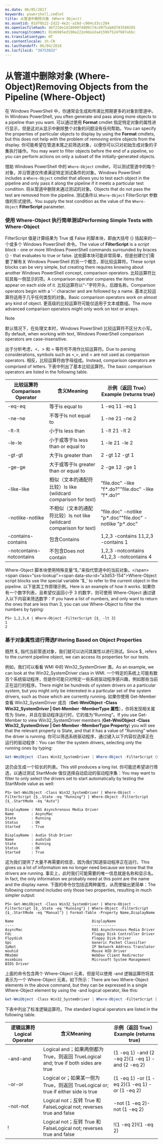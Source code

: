 ```yaml
---
ms.date: 06/05/2017
keywords: powershell,cmdlet
title: 从管道中删除对象 (Where Object)
ms.assetid: 01df8b22-2d22-4e2c-a18d-c004cd3cc284
ms.openlocfilehash: 46f210e1418098f4809174cd975ab8d783580285
ms.sourcegitcommit: 01d6985ed190a222e9da1da41596f524f607a5bc
ms.translationtype: HT
ms.contentlocale: zh-CN
ms.lasthandoff: 06/04/2018
ms.locfileid: "34753832"
---
```

# <a name="removing-objects-from-the-pipeline-where-object"></a><span data-ttu-id="a3d53-103">从管道中删除对象 (Where-Object)</span><span class="sxs-lookup"><span data-stu-id="a3d53-103">Removing Objects from the Pipeline (Where-Object)</span></span>

<span data-ttu-id="a3d53-104">在 Windows PowerShell 中，你通常会生成和传递比预期更多的对象到管道中。</span><span class="sxs-lookup"><span data-stu-id="a3d53-104">In Windows PowerShell, you often generate and pass along more objects to a pipeline than you want.</span></span> <span data-ttu-id="a3d53-105">可以通过使用 **Format** cmdlet 指定特定对象的属性进行显示，但是这对从显示中删除整个对象的问题没有任何帮助。</span><span class="sxs-lookup"><span data-stu-id="a3d53-105">You can specify the properties of particular objects to display by using the **Format** cmdlets, but this does not help with the problem of removing entire objects from the display.</span></span> <span data-ttu-id="a3d53-106">你可能希望在管道末尾之前筛选对象，以便你可以只对初始生成对象的子集执行操作。</span><span class="sxs-lookup"><span data-stu-id="a3d53-106">You may want to filter objects before the end of a pipeline, so you can perform actions on only a subset of the initially-generated objects.</span></span>

<span data-ttu-id="a3d53-107">借助 Windows PowerShell 中的 `Where-Object` cmdlet，可以测试管道中的每个对象，并沿管道仅传递满足特定测试条件的对象。</span><span class="sxs-lookup"><span data-stu-id="a3d53-107">Windows PowerShell includes a `Where-Object` cmdlet that allows you to test each object in the pipeline and only pass it along the pipeline if it meets a particular test condition.</span></span> <span data-ttu-id="a3d53-108">将从管道中删除未通过测试的对象。</span><span class="sxs-lookup"><span data-stu-id="a3d53-108">Objects that do not pass the test are removed from the pipeline.</span></span> <span data-ttu-id="a3d53-109">测试条件以 `Where-Object` FilterScript 参数值的形式提供。</span><span class="sxs-lookup"><span data-stu-id="a3d53-109">You supply the test condition as the value of the `Where-Object` **FilterScript** parameter.</span></span>

### <a name="performing-simple-tests-with-where-object"></a><span data-ttu-id="a3d53-110">使用 Where-Object 执行简单测试</span><span class="sxs-lookup"><span data-stu-id="a3d53-110">Performing Simple Tests with Where-Object</span></span>

<span data-ttu-id="a3d53-111">FilterScript 值是计算结果为 True 或 False 的脚本块，即由大括号 {} 括起来的一个或多个 Windows PowerShell 命令。</span><span class="sxs-lookup"><span data-stu-id="a3d53-111">The value of **FilterScript** is a *script block* -  one or more Windows PowerShell commands surrounded by braces {} - that evaluates to true or false.</span></span> <span data-ttu-id="a3d53-112">这些脚本块可能非常简单，但是创建它们需要了解有关 Windows PowerShell 的另一个概念，即比较运算符。</span><span class="sxs-lookup"><span data-stu-id="a3d53-112">These script blocks can be very simple, but creating them requires knowing about another Windows PowerShell concept, comparison operators.</span></span> <span data-ttu-id="a3d53-113">比较运算符比较其每一侧显示的项。</span><span class="sxs-lookup"><span data-stu-id="a3d53-113">A comparison operator compares the items that appear on each side of it.</span></span> <span data-ttu-id="a3d53-114">比较运算符以“-”字符开头，后跟名称。</span><span class="sxs-lookup"><span data-stu-id="a3d53-114">Comparison operators begin with a '-' character and are followed by a name.</span></span> <span data-ttu-id="a3d53-115">基本比较运算符适用于几乎任何类型的对象。</span><span class="sxs-lookup"><span data-stu-id="a3d53-115">Basic comparison operators work on almost any kind of object.</span></span> <span data-ttu-id="a3d53-116">更高级的比较运算符可能仅适用于文本或数组。</span><span class="sxs-lookup"><span data-stu-id="a3d53-116">The more advanced comparison operators might only work on text or arrays.</span></span>

> [!NOTE]
> <span data-ttu-id="a3d53-117">默认情况下，在处理文本时，Windows PowerShell 比较运算符不区分大小写。</span><span class="sxs-lookup"><span data-stu-id="a3d53-117">By default, when working with text, Windows PowerShell comparison operators are case-insensitive.</span></span>

<span data-ttu-id="a3d53-118">出于分析考虑，<、> 和 = 等符号不用作比较运算符。</span><span class="sxs-lookup"><span data-stu-id="a3d53-118">Due to parsing considerations, symbols such as <,>, and = are not used as comparison operators.</span></span> <span data-ttu-id="a3d53-119">相反，比较运算符由字母组成。</span><span class="sxs-lookup"><span data-stu-id="a3d53-119">Instead, comparison operators are comprised of letters.</span></span> <span data-ttu-id="a3d53-120">下表中列出了基本比较运算符。</span><span class="sxs-lookup"><span data-stu-id="a3d53-120">The basic comparison operators are listed in the following table.</span></span>

|<span data-ttu-id="a3d53-121">比较运算符</span><span class="sxs-lookup"><span data-stu-id="a3d53-121">Comparison Operator</span></span>|<span data-ttu-id="a3d53-122">含义</span><span class="sxs-lookup"><span data-stu-id="a3d53-122">Meaning</span></span>|<span data-ttu-id="a3d53-123">示例（返回 True）</span><span class="sxs-lookup"><span data-stu-id="a3d53-123">Example (returns true)</span></span>|
|-----------------------|-----------|--------------------------|
|<span data-ttu-id="a3d53-124">-eq</span><span class="sxs-lookup"><span data-stu-id="a3d53-124">-eq</span></span>|<span data-ttu-id="a3d53-125">等于</span><span class="sxs-lookup"><span data-stu-id="a3d53-125">is equal to</span></span>|<span data-ttu-id="a3d53-126">1 -eq 1</span><span class="sxs-lookup"><span data-stu-id="a3d53-126">1 -eq 1</span></span>|
|<span data-ttu-id="a3d53-127">-ne</span><span class="sxs-lookup"><span data-stu-id="a3d53-127">-ne</span></span>|<span data-ttu-id="a3d53-128">不等于</span><span class="sxs-lookup"><span data-stu-id="a3d53-128">Is not equal to</span></span>|<span data-ttu-id="a3d53-129">1 -ne 2</span><span class="sxs-lookup"><span data-stu-id="a3d53-129">1 -ne 2</span></span>|
|<span data-ttu-id="a3d53-130">-lt</span><span class="sxs-lookup"><span data-stu-id="a3d53-130">-lt</span></span>|<span data-ttu-id="a3d53-131">小于</span><span class="sxs-lookup"><span data-stu-id="a3d53-131">Is less than</span></span>|<span data-ttu-id="a3d53-132">1 -lt 2</span><span class="sxs-lookup"><span data-stu-id="a3d53-132">1 -lt 2</span></span>|
|<span data-ttu-id="a3d53-133">-le</span><span class="sxs-lookup"><span data-stu-id="a3d53-133">-le</span></span>|<span data-ttu-id="a3d53-134">小于或等于</span><span class="sxs-lookup"><span data-stu-id="a3d53-134">Is less than or equal to</span></span>|<span data-ttu-id="a3d53-135">1 -le 2</span><span class="sxs-lookup"><span data-stu-id="a3d53-135">1 -le 2</span></span>|
|<span data-ttu-id="a3d53-136">-gt</span><span class="sxs-lookup"><span data-stu-id="a3d53-136">-gt</span></span>|<span data-ttu-id="a3d53-137">大于</span><span class="sxs-lookup"><span data-stu-id="a3d53-137">Is greater than</span></span>|<span data-ttu-id="a3d53-138">2 -gt 1</span><span class="sxs-lookup"><span data-stu-id="a3d53-138">2 -gt 1</span></span>|
|<span data-ttu-id="a3d53-139">-ge</span><span class="sxs-lookup"><span data-stu-id="a3d53-139">-ge</span></span>|<span data-ttu-id="a3d53-140">大于或等于</span><span class="sxs-lookup"><span data-stu-id="a3d53-140">Is greater than or equal to</span></span>|<span data-ttu-id="a3d53-141">2 -ge 1</span><span class="sxs-lookup"><span data-stu-id="a3d53-141">2 -ge 1</span></span>|
|<span data-ttu-id="a3d53-142">-like</span><span class="sxs-lookup"><span data-stu-id="a3d53-142">-like</span></span>|<span data-ttu-id="a3d53-143">相似（文本的通配符比较）</span><span class="sxs-lookup"><span data-stu-id="a3d53-143">Is like (wildcard comparison for text)</span></span>|<span data-ttu-id="a3d53-144">"file.doc" -like "f\*.do?"</span><span class="sxs-lookup"><span data-stu-id="a3d53-144">"file.doc" -like "f\*.do?"</span></span>|
|<span data-ttu-id="a3d53-145">-notlike</span><span class="sxs-lookup"><span data-stu-id="a3d53-145">-notlike</span></span>|<span data-ttu-id="a3d53-146">不相似（文本的通配符比较）</span><span class="sxs-lookup"><span data-stu-id="a3d53-146">Is not like (wildcard comparison for text)</span></span>|<span data-ttu-id="a3d53-147">"file.doc" -notlike "p\*.doc"</span><span class="sxs-lookup"><span data-stu-id="a3d53-147">"file.doc" -notlike "p\*.doc"</span></span>|
|<span data-ttu-id="a3d53-148">-contains</span><span class="sxs-lookup"><span data-stu-id="a3d53-148">-contains</span></span>|<span data-ttu-id="a3d53-149">包含</span><span class="sxs-lookup"><span data-stu-id="a3d53-149">Contains</span></span>|<span data-ttu-id="a3d53-150">1,2,3 -contains 1</span><span class="sxs-lookup"><span data-stu-id="a3d53-150">1,2,3 -contains 1</span></span>|
|<span data-ttu-id="a3d53-151">-notcontains</span><span class="sxs-lookup"><span data-stu-id="a3d53-151">-notcontains</span></span>|<span data-ttu-id="a3d53-152">不包含</span><span class="sxs-lookup"><span data-stu-id="a3d53-152">Does not contain</span></span>|<span data-ttu-id="a3d53-153">1,2,3 -notcontains 4</span><span class="sxs-lookup"><span data-stu-id="a3d53-153">1,2,3 -notcontains 4</span></span>|

<span data-ttu-id="a3d53-154">Where-Object 脚本块使用特殊变量“$_”来指代管道中的当前对象。</span><span class="sxs-lookup"><span data-stu-id="a3d53-154">Where-Object script blocks use the special variable '$_' to refer to the current object in the pipeline.</span></span> <span data-ttu-id="a3d53-155">以下是其工作原理示例。</span><span class="sxs-lookup"><span data-stu-id="a3d53-155">Here is an example of how it works.</span></span> <span data-ttu-id="a3d53-156">如果你有一个数字列表，且希望仅返回小于 3 的数字，则可使用 Where-Object 通过键入以下内容来筛选数字：</span><span class="sxs-lookup"><span data-stu-id="a3d53-156">If you have a list of numbers, and only want to return the ones that are less than 3, you can use Where-Object to filter the numbers by typing:</span></span>

```
PS> 1,2,3,4 | Where-Object -FilterScript {$_ -lt 3}
1
2
```

### <a name="filtering-based-on-object-properties"></a><span data-ttu-id="a3d53-157">基于对象属性进行筛选</span><span class="sxs-lookup"><span data-stu-id="a3d53-157">Filtering Based on Object Properties</span></span>

<span data-ttu-id="a3d53-158">既然 $_ 指代当前管道对象，我们就可以访问其属性以进行测试。</span><span class="sxs-lookup"><span data-stu-id="a3d53-158">Since $_ refers to the current pipeline object, we can access its properties for our tests.</span></span>

<span data-ttu-id="a3d53-159">例如，我们可以看看 WMI 中的 Win32_SystemDriver 类。</span><span class="sxs-lookup"><span data-stu-id="a3d53-159">As an example, we can look at the Win32_SystemDriver class in WMI.</span></span> <span data-ttu-id="a3d53-160">一个特定的系统上可能有数百个系统驱动程序，但是你可能只对特定一些系统驱动程序感兴趣，例如那些当前正在运行的程序。</span><span class="sxs-lookup"><span data-stu-id="a3d53-160">There might be hundreds of system drivers on a particular system, but you might only be interested in a particular set of the system drivers, such as those which are currently running.</span></span> <span data-ttu-id="a3d53-161">如果你使用 Get-Member 查看 Win32_SystemDriver 成员（**Get-WmiObject -Class Win32_SystemDriver | Get-Member -MemberType 属性**），你将发现相关属性为 State，并且在驱动程序运行时，它的值为“Running”。</span><span class="sxs-lookup"><span data-stu-id="a3d53-161">If you use Get-Member to view Win32_SystemDriver members (**Get-WmiObject -Class Win32_SystemDriver | Get-Member -MemberType Property**) you will see that the relevant property is State, and that it has a value of "Running" when the driver is running.</span></span> <span data-ttu-id="a3d53-162">你可以筛选系统驱动程序，通过键入以下内容仅选择正在运行的驱动程序：</span><span class="sxs-lookup"><span data-stu-id="a3d53-162">You can filter the system drivers, selecting only the running ones by typing:</span></span>

```powershell
Get-WmiObject -Class Win32_SystemDriver | Where-Object -FilterScript {$_.State -eq 'Running'}
```

<span data-ttu-id="a3d53-163">这仍会生成一个较长的列表。</span><span class="sxs-lookup"><span data-stu-id="a3d53-163">This still produces a long list.</span></span> <span data-ttu-id="a3d53-164">你可能还希望进行筛选，以通过测试 StartMode 值仅选择自动启动的驱动程序集：</span><span class="sxs-lookup"><span data-stu-id="a3d53-164">You may want to filter to only select the drivers set to start automatically by testing the StartMode value as well:</span></span>

```
PS> Get-WmiObject -Class Win32_SystemDriver | Where-Object -FilterScript {$_.State -eq "Running"} | Where-Object -FilterScript {$_.StartMode -eq "Auto"}

DisplayName : RAS Asynchronous Media Driver
Name        : AsyncMac
State       : Running
Status      : OK
Started     : True

DisplayName : Audio Stub Driver
Name        : audstub
State       : Running
Status      : OK
Started     : True
```

<span data-ttu-id="a3d53-165">这为我们提供了大量不再需要的信息，因为我们知道驱动程序正在运行。</span><span class="sxs-lookup"><span data-stu-id="a3d53-165">This gives us a lot of information we no longer need because we know that the drivers are running.</span></span> <span data-ttu-id="a3d53-166">事实上，此时我们可能需要的唯一信息就是名称和显示名。</span><span class="sxs-lookup"><span data-stu-id="a3d53-166">In fact, the only information we probably need at this point are the name and the display name.</span></span> <span data-ttu-id="a3d53-167">下面的命令仅包括这两种属性，从而使输出更简单：</span><span class="sxs-lookup"><span data-stu-id="a3d53-167">The following command includes only those two properties, resulting in much simpler output:</span></span>

```
PS> Get-WmiObject -Class Win32_SystemDriver | Where-Object -FilterScript {$_.State -eq "Running"} | Where-Object -FilterScript {$_.StartMode -eq "Manual"} | Format-Table -Property Name,DisplayName

Name                                    DisplayName
----                                    -----------
AsyncMac                                RAS Asynchronous Media Driver
Fdc                                     Floppy Disk Controller Driver
Flpydisk                                Floppy Disk Driver
Gpc                                     Generic Packet Classifier
IpNat                                   IP Network Address Translator
mouhid                                  Mouse HID Driver
MRxDAV                                  WebDav Client Redirector
mssmbios                                Microsoft System Management BIOS Driver
```

<span data-ttu-id="a3d53-168">上面的命令包含两个 Where-Object 元素，但是可以使用 -and 逻辑运算符将其表示为一个 Where-Object 元素，如下所示：</span><span class="sxs-lookup"><span data-stu-id="a3d53-168">There are two Where-Object elements in the above command, but they can be expressed in a single Where-Object element by using the -and logical operator, like this:</span></span>

```powershell
Get-WmiObject -Class Win32_SystemDriver | Where-Object -FilterScript { ($_.State -eq 'Running') -and ($_.StartMode -eq 'Manual') } | Format-Table -Property Name,DisplayName
```

<span data-ttu-id="a3d53-169">下表中列出了标准逻辑运算符。</span><span class="sxs-lookup"><span data-stu-id="a3d53-169">The standard logical operators are listed in the following table.</span></span>

|<span data-ttu-id="a3d53-170">逻辑运算符</span><span class="sxs-lookup"><span data-stu-id="a3d53-170">Logical Operator</span></span>|<span data-ttu-id="a3d53-171">含义</span><span class="sxs-lookup"><span data-stu-id="a3d53-171">Meaning</span></span>|<span data-ttu-id="a3d53-172">示例（返回 True）</span><span class="sxs-lookup"><span data-stu-id="a3d53-172">Example (returns true)</span></span>|
|--------------------|-----------|--------------------------|
|<span data-ttu-id="a3d53-173">-and</span><span class="sxs-lookup"><span data-stu-id="a3d53-173">-and</span></span>|<span data-ttu-id="a3d53-174">Logical and；如果两侧都为 True，则返回 True</span><span class="sxs-lookup"><span data-stu-id="a3d53-174">Logical and; true if both sides are true</span></span>|<span data-ttu-id="a3d53-175">(1 -eq 1) -and (2 -eq 2)</span><span class="sxs-lookup"><span data-stu-id="a3d53-175">(1 -eq 1) -and (2 -eq 2)</span></span>|
|<span data-ttu-id="a3d53-176">-or</span><span class="sxs-lookup"><span data-stu-id="a3d53-176">-or</span></span>|<span data-ttu-id="a3d53-177">Logical or；如果某一侧为 True，则返回 True</span><span class="sxs-lookup"><span data-stu-id="a3d53-177">Logical or; true if either side is true</span></span>|<span data-ttu-id="a3d53-178">(1 -eq 1) -or (1 -eq 2)</span><span class="sxs-lookup"><span data-stu-id="a3d53-178">(1 -eq 1) -or (1 -eq 2)</span></span>|
|<span data-ttu-id="a3d53-179">-not</span><span class="sxs-lookup"><span data-stu-id="a3d53-179">-not</span></span>|<span data-ttu-id="a3d53-180">Logical not；反转 True 和 False</span><span class="sxs-lookup"><span data-stu-id="a3d53-180">Logical not; reverses true and false</span></span>|<span data-ttu-id="a3d53-181">-not (1 -eq 2)</span><span class="sxs-lookup"><span data-stu-id="a3d53-181">-not (1 -eq 2)</span></span>|
|\!|<span data-ttu-id="a3d53-182">Logical not；反转 True 和 False</span><span class="sxs-lookup"><span data-stu-id="a3d53-182">Logical not; reverses true and false</span></span>|<span data-ttu-id="a3d53-183">\!(1 -eq 2)</span><span class="sxs-lookup"><span data-stu-id="a3d53-183">\!(1 -eq 2)</span></span>|
